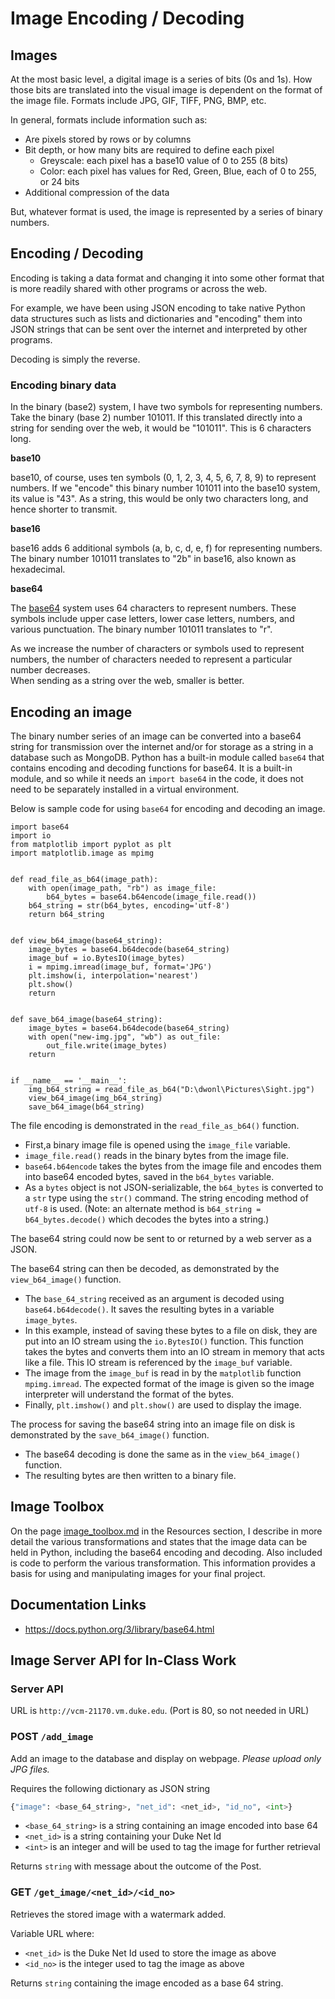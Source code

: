 # Image Encoding / Decoding

## Images
At the most basic level, a digital image is a series of bits (0s and 1s).
How those bits are translated into the visual image is dependent on the 
format of the image file.  Formats include JPG, GIF, TIFF, PNG, BMP, etc.

In general, formats include information such as:
  * Are pixels stored by rows or by columns
  * Bit depth, or how many bits are required to define each pixel
    + Greyscale:  each pixel has a base10 value of 0 to 255 (8 bits)
    + Color:  each pixel has values for Red, Green, Blue, each of 0 to 255, or
    24 bits
  * Additional compression of the data
  
But, whatever format is used, the image is represented by a series of binary 
numbers.

## Encoding / Decoding
Encoding is taking a data format and changing it into some other
format that is more readily shared with other programs or across the web.

For example, we have been using JSON encoding to take native Python data 
structures such as lists and dictionaries and "encoding" them into JSON strings 
that can be sent over the internet and interpreted by other programs.

Decoding is simply the reverse.

### Encoding binary data
In the binary (base2) system, I have two symbols for representing numbers.
Take the binary (base 2) number 101011.  If this translated directly into a
string for sending over the web, it would be "101011".  This is 6 characters
long.

__base10__

base10, of course, uses ten symbols (0, 1, 2, 3, 4, 5, 6, 7, 8, 9) to
represent numbers.  If we "encode" this binary number 101011 into the base10 
system, its value is "43".  As a string, this would be only two characters 
long, and hence shorter to transmit.

__base16__

base16 adds 6 additional symbols (a, b, c, d, e, f) for representing numbers.
The binary number 101011 translates to "2b" in base16, also known as 
hexadecimal.

__base64__
 
The [base64](https://en.wikipedia.org/wiki/Base64#Base64_table) system uses
64 characters to represent numbers.  These symbols include upper case letters,
lower case letters, numbers, and various punctuation.  The binary number 101011 
translates to "r".  

As we increase the number of characters or symbols used to represent numbers,
the number of characters needed to represent a particular number decreases.  
When sending as a string over the web, smaller is better.

## Encoding an image 
The binary number series of an image can be converted into a base64 string for
transmission over the internet and/or for storage as a string in a database 
such as MongoDB.  Python has a built-in module called `base64` that contains
encoding and decoding functions for base64.  It is a built-in
module, and so while it needs an `import base64` in the code, it does not need 
to be separately installed in a virtual environment.

Below is sample code for using `base64` for encoding and decoding an image.

```
import base64
import io
from matplotlib import pyplot as plt
import matplotlib.image as mpimg


def read_file_as_b64(image_path):
    with open(image_path, "rb") as image_file:
        b64_bytes = base64.b64encode(image_file.read())
    b64_string = str(b64_bytes, encoding='utf-8')
    return b64_string


def view_b64_image(base64_string):
    image_bytes = base64.b64decode(base64_string)
    image_buf = io.BytesIO(image_bytes)
    i = mpimg.imread(image_buf, format='JPG')
    plt.imshow(i, interpolation='nearest')
    plt.show()
    return
    
    
def save_b64_image(base64_string):
    image_bytes = base64.b64decode(base64_string)
    with open("new-img.jpg", "wb") as out_file:
        out_file.write(image_bytes)
    return


if __name__ == '__main__':
    img_b64_string = read_file_as_b64("D:\dwonl\Pictures\Sight.jpg")
    view_b64_image(img_b64_string)
    save_b64_image(b64_string)
```
The file encoding is demonstrated in the `read_file_as_b64()` function.  
  * First,a binary image file is opened using the `image_file` variable.
  * `image_file.read()` reads in the binary bytes from the image file.
  * `base64.b64encode` takes the bytes from the image file and encodes them
  into base64 encoded bytes, saved in the `b64_bytes` variable.
  * As a `bytes` object is not JSON-serializable, the `b64_bytes` is converted
  to a `str` type using the `str()` command.  The string encoding method of
  `utf-8` is used.  (Note: an alternate method is 
  `b64_string = b64_bytes.decode()` which decodes the bytes into a string.)
  
The base64 string could now be sent to or returned by a web server as a JSON.

The base64 string can then be decoded, as demonstrated by the `view_b64_image()`
function.
  * The `base_64_string` received as an argument is decoded using 
  `base64.b64decode()`.  It saves the resulting bytes in a variable 
  `image_bytes`.
  * In this example, instead of saving these bytes to a file on disk, they are
  put into an IO stream using the `io.BytesIO()` function.  This function takes
  the bytes and converts them into an IO stream in memory that acts like a 
  file.  This IO stream is referenced by the `image_buf` variable.
  * The image from the `image_buf` is read in by the `matplotlib` function
  `mpimg.imread`.  The expected format of the image is given so the image
  interpreter will understand the format of the bytes.
  * Finally, `plt.imshow()` and `plt.show()` are used to display the image.

The process for saving the base64 string into an image file on disk is
demonstrated by the `save_b64_image()` function.
  * The base64 decoding is done the same as in the `view_b64_image()` function.
  * The resulting bytes are then written to a binary file. 
  
## Image Toolbox
On the page [image_toolbox.md](../Resources/image_toolbox.md) in the Resources
section, I describe in more detail the various transformations and states that
the image data can be held in Python, including the base64 encoding and
decoding.  Also included is code to perform the various transformation.  This
information provides a basis for using and manipulating images for your final
project. 

## Documentation Links
* <https://docs.python.org/3/library/base64.html>

## Image Server API for In-Class Work
### Server API

URL is `http://vcm-21170.vm.duke.edu`.  (Port is 80, so not needed in URL)

### POST `/add_image`
Add an image to the database and display on webpage.  _Please upload only JPG
files._

Requires the following dictionary as JSON string
```python
{"image": <base_64_string>, "net_id": <net_id>, "id_no", <int>}
```
  + `<base_64_string>` is a string containing an image encoded into base 64
  + `<net_id>` is a string containing your Duke Net Id
  + `<int>` is an integer and will be used to tag the image for further retrieval

Returns `string` with message about the outcome of the Post.

### GET `/get_image/<net_id>/<id_no>`

Retrieves the stored image with a watermark added.

Variable URL where:
  + `<net_id>` is the Duke Net Id used to store the image as above
  + `<id_no>` is the integer used to tag the image as above

Returns `string` containing the image encoded as a base 64 string.
